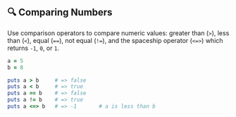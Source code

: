## 🔍 Comparing Numbers

Use comparison operators to compare numeric values: greater than (`>`), less than (`<`), equal (`==`), not equal (`!=`), and the spaceship operator (`<=>`) which returns `-1`, `0`, or `1`.

```ruby
a = 5
b = 8

puts a > b     # => false
puts a < b     # => true
puts a == b    # => false
puts a != b    # => true
puts a <=> b   # => -1       # a is less than b
```